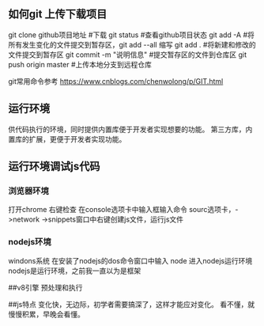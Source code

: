## 如何git 上传下载项目
git clone github项目地址     #下载
git status                  #查看github项目状态
git add -A                  #将所有发生变化的文件提交到暂存区，git add --all 缩写
git add .                   #将新建和修改的文件提交到暂存区
git commit -m "说明信息"     #提交暂存区的文件到仓库区
git push origin master      #上传本地分支到远程仓库

git常用命令参考  https://www.cnblogs.com/chenwolong/p/GIT.html

## 运行环境
供代码执行的环境，同时提供内置库便于开发者实现想要的功能。
第三方库，内置库的扩展，更便于开发者实现功能。

## 运行环境调试js代码
### 浏览器环境
打开chrome 右键检查
在console选项卡中输入框输入命令
sourc选项卡，->network  ->snippets窗口中右键创建js文件，运行js文件
### nodejs环境
windons系统 在安装了nodejs的dos命令窗口中输入 node 进入nodejs运行环境
nodejs是运行环境，之前我一直以为是框架

##v8引擎
预处理和执行

##js特点
变化快，无边际，初学者需要搞深了，这样才能应对变化。
看不懂，就慢慢积累，早晚会看懂。
